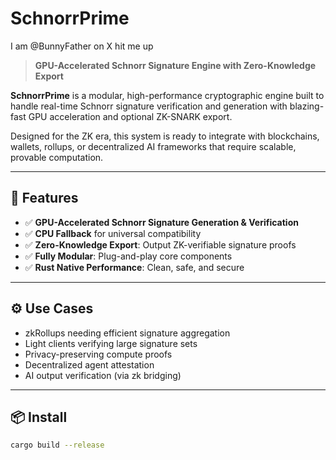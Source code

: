 # SchnorrPrime
I am @BunnyFather on X hit me up
> **GPU-Accelerated Schnorr Signature Engine with Zero-Knowledge Export**

**SchnorrPrime** is a modular, high-performance cryptographic engine built to handle real-time Schnorr signature verification and generation with blazing-fast GPU acceleration and optional ZK-SNARK export.

Designed for the ZK era, this system is ready to integrate with blockchains, wallets, rollups, or decentralized AI frameworks that require scalable, provable computation.

---

## 🚀 Features

- ✅ **GPU-Accelerated Schnorr Signature Generation & Verification**
- ✅ **CPU Fallback** for universal compatibility
- ✅ **Zero-Knowledge Export**: Output ZK-verifiable signature proofs
- ✅ **Fully Modular**: Plug-and-play core components
- ✅ **Rust Native Performance**: Clean, safe, and secure

---

## ⚙️ Use Cases

- zkRollups needing efficient signature aggregation
- Light clients verifying large signature sets
- Privacy-preserving compute proofs
- Decentralized agent attestation
- AI output verification (via zk bridging)

---

## 📦 Install

```bash
cargo build --release

